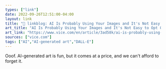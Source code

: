 ```yaml
---
types: ["link"]
date: 2022-09-26T12:51:00-04:00
layout: link
title: "🔗 linkblog: AI Is Probably Using Your Images and It's Not Easy to Opt Out'"
art_title: "AI Is Probably Using Your Images and It's Not Easy to Opt Out"
art_link: "https://www.vice.com/en/article/3ad58k/ai-is-probably-using-your-images-and-its-not-easy-to-opt-out"
sources: ["vice.com"]
tags: ["AI","AI-generated art","DALL-E"]
---
```

Ooof. AI-generated art is fun, but it comes at a price, and we can't afford to forget it.
 
